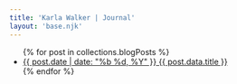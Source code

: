 ```yaml
---
title: 'Karla Walker | Journal'
layout: 'base.njk'
---
```


<!-- ## Journal -->

<ul class="blog-container">
{% for post in collections.blogPosts %}
<li><a href="{{ post.url }}"><span>{{ post.date | date: "%b %d, %Y" }}</span> {{ post.data.title }}</a></li>
{% endfor %}
</ul>
